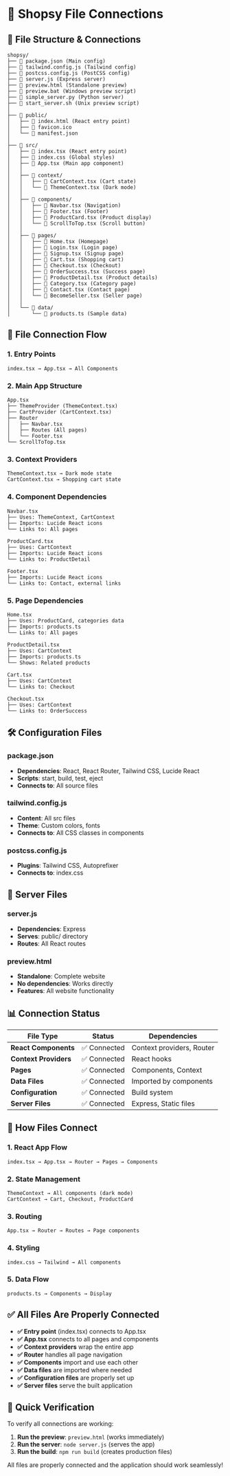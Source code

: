 # 🔗 Shopsy File Connections

## 📁 **File Structure & Connections**

```
shopsy/
├── 📄 package.json (Main config)
├── 📄 tailwind.config.js (Tailwind config)
├── 📄 postcss.config.js (PostCSS config)
├── 📄 server.js (Express server)
├── 📄 preview.html (Standalone preview)
├── 📄 preview.bat (Windows preview script)
├── 📄 simple_server.py (Python server)
├── 📄 start_server.sh (Unix preview script)
│
├── 📁 public/
│   ├── 📄 index.html (React entry point)
│   ├── 📄 favicon.ico
│   └── 📄 manifest.json
│
├── 📁 src/
│   ├── 📄 index.tsx (React entry point)
│   ├── 📄 index.css (Global styles)
│   ├── 📄 App.tsx (Main app component)
│   │
│   ├── 📁 context/
│   │   ├── 📄 CartContext.tsx (Cart state)
│   │   └── 📄 ThemeContext.tsx (Dark mode)
│   │
│   ├── 📁 components/
│   │   ├── 📄 Navbar.tsx (Navigation)
│   │   ├── 📄 Footer.tsx (Footer)
│   │   ├── 📄 ProductCard.tsx (Product display)
│   │   └── 📄 ScrollToTop.tsx (Scroll button)
│   │
│   ├── 📁 pages/
│   │   ├── 📄 Home.tsx (Homepage)
│   │   ├── 📄 Login.tsx (Login page)
│   │   ├── 📄 Signup.tsx (Signup page)
│   │   ├── 📄 Cart.tsx (Shopping cart)
│   │   ├── 📄 Checkout.tsx (Checkout)
│   │   ├── 📄 OrderSuccess.tsx (Success page)
│   │   ├── 📄 ProductDetail.tsx (Product details)
│   │   ├── 📄 Category.tsx (Category page)
│   │   ├── 📄 Contact.tsx (Contact page)
│   │   └── 📄 BecomeSeller.tsx (Seller page)
│   │
│   └── 📁 data/
│       └── 📄 products.ts (Sample data)
```

## 🔄 **File Connection Flow**

### **1. Entry Points**
```
index.tsx → App.tsx → All Components
```

### **2. Main App Structure**
```
App.tsx
├── ThemeProvider (ThemeContext.tsx)
├── CartProvider (CartContext.tsx)
├── Router
│   ├── Navbar.tsx
│   ├── Routes (All pages)
│   └── Footer.tsx
└── ScrollToTop.tsx
```

### **3. Context Providers**
```
ThemeContext.tsx → Dark mode state
CartContext.tsx → Shopping cart state
```

### **4. Component Dependencies**
```
Navbar.tsx
├── Uses: ThemeContext, CartContext
├── Imports: Lucide React icons
└── Links to: All pages

ProductCard.tsx
├── Uses: CartContext
├── Imports: Lucide React icons
└── Links to: ProductDetail

Footer.tsx
├── Imports: Lucide React icons
└── Links to: Contact, external links
```

### **5. Page Dependencies**
```
Home.tsx
├── Uses: ProductCard, categories data
├── Imports: products.ts
└── Links to: All pages

ProductDetail.tsx
├── Uses: CartContext
├── Imports: products.ts
└── Shows: Related products

Cart.tsx
├── Uses: CartContext
└── Links to: Checkout

Checkout.tsx
├── Uses: CartContext
└── Links to: OrderSuccess
```

## 🛠️ **Configuration Files**

### **package.json**
- **Dependencies**: React, React Router, Tailwind CSS, Lucide React
- **Scripts**: start, build, test, eject
- **Connects to**: All source files

### **tailwind.config.js**
- **Content**: All src files
- **Theme**: Custom colors, fonts
- **Connects to**: All CSS classes in components

### **postcss.config.js**
- **Plugins**: Tailwind CSS, Autoprefixer
- **Connects to**: index.css

## 🚀 **Server Files**

### **server.js**
- **Dependencies**: Express
- **Serves**: public/ directory
- **Routes**: All React routes

### **preview.html**
- **Standalone**: Complete website
- **No dependencies**: Works directly
- **Features**: All website functionality

## 📊 **Connection Status**

| File Type | Status | Dependencies |
|-----------|--------|--------------|
| **React Components** | ✅ Connected | Context providers, Router |
| **Context Providers** | ✅ Connected | React hooks |
| **Pages** | ✅ Connected | Components, Context |
| **Data Files** | ✅ Connected | Imported by components |
| **Configuration** | ✅ Connected | Build system |
| **Server Files** | ✅ Connected | Express, Static files |

## 🔧 **How Files Connect**

### **1. React App Flow**
```
index.tsx → App.tsx → Router → Pages → Components
```

### **2. State Management**
```
ThemeContext → All components (dark mode)
CartContext → Cart, Checkout, ProductCard
```

### **3. Routing**
```
App.tsx → Router → Routes → Page components
```

### **4. Styling**
```
index.css → Tailwind → All components
```

### **5. Data Flow**
```
products.ts → Components → Display
```

## ✅ **All Files Are Properly Connected**

- **✅ Entry point** (index.tsx) connects to App.tsx
- **✅ App.tsx** connects to all pages and components
- **✅ Context providers** wrap the entire app
- **✅ Router** handles all page navigation
- **✅ Components** import and use each other
- **✅ Data files** are imported where needed
- **✅ Configuration files** are properly set up
- **✅ Server files** serve the built application

## 🎯 **Quick Verification**

To verify all connections are working:

1. **Run the preview**: `preview.html` (works immediately)
2. **Run the server**: `node server.js` (serves the app)
3. **Run the build**: `npm run build` (creates production files)

All files are properly connected and the application should work seamlessly!
